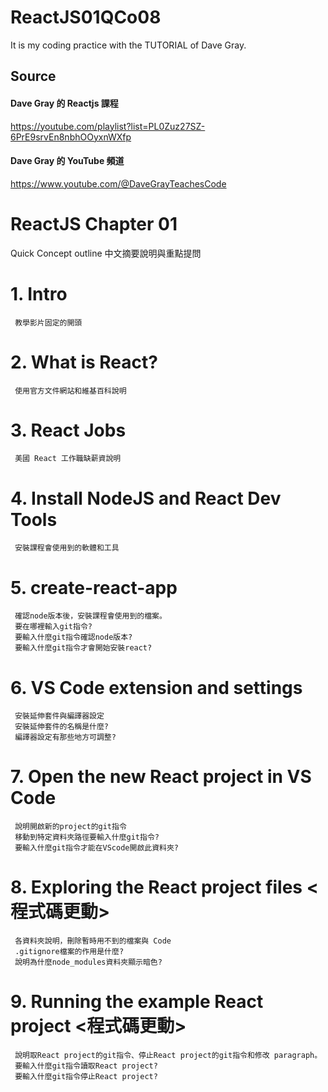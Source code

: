 # ReactJS01QCo08
It is my coding practice with the TUTORIAL of Dave Gray. 

## Source
#### Dave Gray 的 Reactjs 課程
https://youtube.com/playlist?list=PL0Zuz27SZ-6PrE9srvEn8nbhOOyxnWXfp
#### Dave Gray 的 YouTube 頻道
https://www.youtube.com/@DaveGrayTeachesCode

# ReactJS Chapter 01
   Quick Concept outline
   中文摘要說明與重點提問

# 1. Intro 
     教學影片固定的開頭

# 2. What is React? 
     使用官方文件網站和維基百科說明

# 3. React Jobs 
     美國 React 工作職缺薪資說明

# 4. Install NodeJS and React Dev Tools
     安裝課程會使用到的軟體和工具

# 5. create-react-app 
     確認node版本後，安裝課程會使用到的檔案。
     要在哪裡輸入git指令?
     要輸入什麼git指令確認node版本?
     要輸入什麼git指令才會開始安裝react?

# 6. VS Code extension and settings
     安裝延伸套件與編譯器設定
     安裝延伸套件的名稱是什麼?
     編譯器設定有那些地方可調整?

# 7. Open the new React project in VS Code
     說明開啟新的project的git指令
     移動到特定資料夾路徑要輸入什麼git指令?
     要輸入什麼git指令才能在VScode開啟此資料夾?

# 8. Exploring the React project files <程式碼更動>
     各資料夾說明，刪除暫時用不到的檔案與 Code
     .gitignore檔案的作用是什麼?
     說明為什麼node_modules資料夾顯示暗色?

# 9. Running the example React project <程式碼更動>
     說明取React project的git指令、停止React project的git指令和修改 paragraph。
     要輸入什麼git指令讀取React project?
     要輸入什麼git指令停止React project?

